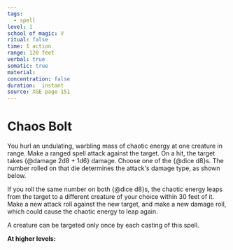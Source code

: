 ```yaml
---
tags:
  - spell
level: 1
school of magic: V
ritual: false
time: 1 action
range: 120 feet
verbal: true
somatic: true
material: 
concentration: false
duration:  instant
source: XGE page 151
---
```

# Chaos Bolt
You hurl an undulating, warbling mass of chaotic energy at one creature in range. Make a ranged spell attack against the target. On a hit, the target takes {@damage 2d8 + 1d6} damage. Choose one of the {@dice d8}s. The number rolled on that die determines the attack's damage type, as shown below.



If you roll the same number on both {@dice d8}s, the chaotic energy leaps from the target to a different creature of your choice within 30 feet of it. Make a new attack roll against the new target, and make a new damage roll, which could cause the chaotic energy to leap again.

A creature can be targeted only once by each casting of this spell.

**At higher levels:** 